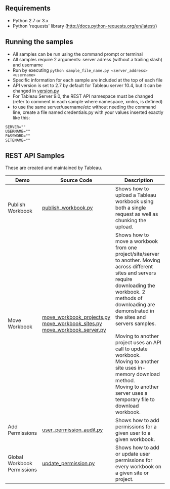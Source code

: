 
Requirements
---------------
* Python 2.7 or 3.x
* Python 'requests' library (http://docs.python-requests.org/en/latest/)

Running the samples
---------------
* All samples can be run using the command prompt or terminal
* All samples require 2 arguments: server adress (without a trailing slash) and username
* Run by executing ```python sample_file_name.py <server_address> <username>```
* Specific information for each sample are included at the top of each file
* API version is set to 2.7 by default for Tableau server 10.4, but it can be changed in [version.py](./version.py)
* For Tableau Server 9.0, the REST API namespace must be changed (refer to comment in each sample where namespace, xmlns, is defined)
* to use the same server/username/etc without needing the command line, create a file named credentials.py with your values inserted exactly like this:
```
SERVER=""
USERNAME=""
PASSWORD=""
SITENAME=""
```


REST API Samples
---------------
These are created and maintained by Tableau.

Demo | Source Code | Description
-------- |  -------- |  --------
Publish Workbook | [publish_workbook.py](./publish_workbook.py) | Shows how to upload a Tableau workbook using both a single request as well as chunking the upload.
Move Workbook | [move_workbook_projects.py](./move_workbook_projects.py)<br />[move_workbook_sites.py](./move_workbook_sites.py)<br />[move_workbook_server.py](./move_workbook_server.py) | Shows how to move a workbook from one project/site/server to another. Moving across different sites and servers require downloading the workbook. 2 methods of downloading are demonstrated in the sites and servers samples.<br /><br />Moving to another project uses an API call to update workbook.<br />Moving to another site uses in-memory download method.<br />Moving to another server uses a temporary file to download workbook.
Add Permissions | [user_permission_audit.py](./user_permission_audit.py) | Shows how to add permissions for a given user to a given workbook.
Global Workbook Permissions | [update_permission.py](./update_permission.py) | Shows how to add or update user permissions for every workbook on a given site or project.

